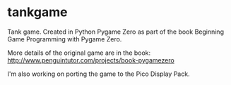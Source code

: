 # tankgame
Tank game. Created in Python Pygame Zero as part of the book Beginning Game Programming with Pygame Zero.

More details of the original game are in the book:
http://www.penguintutor.com/projects/book-pygamezero 


I'm also working on porting the game to the Pico Display Pack.
